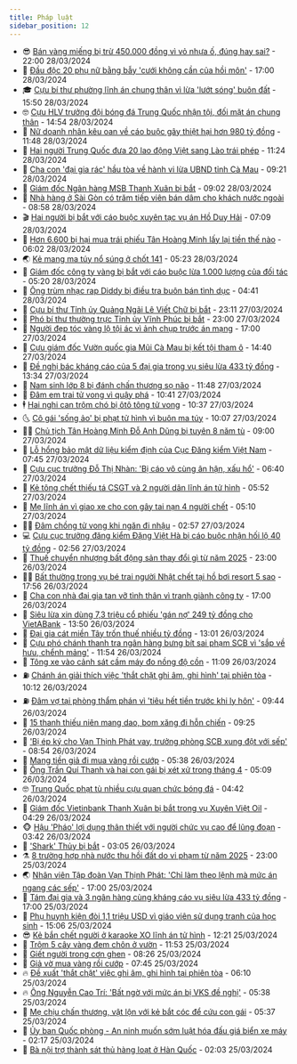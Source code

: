 ```yaml
---
title: Pháp luật
sidebar_position: 12
---
```


<!-- vnexpress-phap-luat:START -->
- 😎 [Bán vàng miếng bị trừ 450.000 đồng vì vỏ nhựa ố, đúng hay sai?](https://vnexpress.net/ban-vang-mieng-bi-tru-450-000-dong-vi-vo-nhua-o-dung-hay-sai-4726958.html) - 22:00 28/03/2024
- 🥰 [Đầu độc 20 phụ nữ bằng bẫy &#39;cưới không cần của hồi môn&#39;](https://vnexpress.net/dau-doc-20-phu-nu-bang-bay-cuoi-khong-can-cua-hoi-mon-4727840.html) - 17:00 28/03/2024
- 🎓 [Cựu bí thư phường lĩnh án chung thân vì lừa &#39;lướt sóng&#39; buôn đất](https://vnexpress.net/cuu-bi-thu-phuong-linh-an-chung-than-vi-lua-luot-song-buon-dat-4727904.html) - 15:50 28/03/2024
- 🤓 [Cựu HLV trưởng đội bóng đá Trung Quốc nhận tội, đối mặt án chung thân](https://vnexpress.net/cuu-hlv-tuyen-bong-da-trung-quoc-nhan-toi-doi-mat-an-chung-than-4727900.html) - 14:54 28/03/2024
- 🎊 [Nữ doanh nhân kêu oan về cáo buộc gây thiệt hại hơn 980 tỷ đồng](https://vnexpress.net/nu-doanh-nhan-keu-oan-ve-cao-buoc-gay-thiet-hai-hon-980-ty-dong-4727858.html) - 11:48 28/03/2024
- 🙉 [Hai người Trung Quốc đưa 20 lao động Việt sang Lào trái phép](https://vnexpress.net/hai-nguoi-trung-quoc-dua-20-lao-dong-viet-sang-lao-trai-phep-4727836.html) - 11:24 28/03/2024
- 🤡 [Cha con &#39;đại gia rác&#39; hầu tòa về hành vi lừa UBND tỉnh Cà Mau](https://vnexpress.net/cha-con-dai-gia-o-ca-mau-bi-xet-xu-vu-lua-dao-chiem-doat-tai-san-4727701.html) - 09:21 28/03/2024
- 🗽 [Giám đốc Ngân hàng MSB Thanh Xuân bị bắt](https://vnexpress.net/giam-doc-ngan-hang-msb-thanh-xuan-bi-bat-4727786.html) - 09:02 28/03/2024
- 🌋 [Nhà hàng ở Sài Gòn có trăm tiếp viên bán dâm cho khách nước ngoài](https://vnexpress.net/nha-hang-o-sai-gon-co-tram-tiep-vien-ban-dam-cho-khach-nuoc-ngoai-4727738.html) - 08:58 28/03/2024
- 🎬 [Hai người bị bắt với cáo buộc xuyên tạc vụ án Hồ Duy Hải](https://vnexpress.net/hai-nguoi-bi-bat-voi-cao-buoc-xuyen-tac-vu-an-ho-duy-hai-4727684.html) - 07:09 28/03/2024
- 💯 [Hơn 6.600 bị hại mua trái phiếu Tân Hoàng Minh lấy lại tiền thế nào](https://vnexpress.net/hon-6-600-bi-hai-mua-trai-phieu-tan-hoang-minh-lay-lai-tien-the-nao-4727552.html) - 06:02 28/03/2024
- 🌏 [Kẻ mang ma túy nổ súng ở chốt 141](https://video.vnexpress.net/ke-mang-ma-tuy-no-sung-o-chot-141-4727417.html) - 05:23 28/03/2024
- 🌊 [Giám đốc công ty vàng bị bắt với cáo buộc lừa 1.000 lượng của đối tác](https://vnexpress.net/giam-doc-cong-ty-vang-bi-bat-voi-cao-buoc-lua-1-000-luong-cua-doi-tac-4727672.html) - 05:20 28/03/2024
- 💂 [Ông trùm nhạc rap Diddy bị điều tra buôn bán tình dục](https://vnexpress.net/ong-trum-nhac-rap-diddy-bi-dieu-tra-buon-ban-tinh-duc-4727653.html) - 04:41 28/03/2024
- 🎡 [Cựu bí thư Tỉnh ủy Quảng Ngãi Lê Viết Chữ bị bắt](https://vnexpress.net/cuu-bi-thu-tinh-uy-quang-ngai-le-viet-chu-bi-bat-4727411.html) - 23:11 27/03/2024
- 🫶 [Phó bí thư thường trực Tỉnh ủy Vĩnh Phúc bị bắt](https://vnexpress.net/pho-bi-thu-thuong-truc-tinh-uy-vinh-phuc-pham-hoang-anh-bi-bat-4725553.html) - 23:00 27/03/2024
- 🐲 [Người đẹp tóc vàng lộ tội ác vì ảnh chụp trước án mạng](https://vnexpress.net/nguoi-dep-toc-vang-lo-toi-ac-vi-anh-chup-truoc-an-mang-4727419.html) - 17:00 27/03/2024
- 🚀 [Cựu giám đốc Vườn quốc gia Mũi Cà Mau bị kết tội tham ô](https://vnexpress.net/cuu-giam-doc-vuon-quoc-gia-mui-ca-mau-tham-o-lanh-an-4727433.html) - 14:40 27/03/2024
- 🎊 [Đề nghị bác kháng cáo của 5 đại gia trong vụ siêu lừa 433 tỷ đồng](https://vnexpress.net/de-nghi-bac-khang-cao-cua-5-dai-gia-trong-vu-sieu-lua-433-ty-dong-4727412.html) - 13:34 27/03/2024
- 🤗 [Nam sinh lớp 8 bị đánh chấn thương sọ não](https://vnexpress.net/nam-sinh-lop-8-bi-danh-o-san-dinh-khien-hon-me-4726338.html) - 11:48 27/03/2024
- 🗽 [Đâm em trai tử vong vì quậy phá](https://vnexpress.net/dam-em-trai-tu-vong-vi-quay-pha-4727310.html) - 10:41 27/03/2024
- 🕴 [Hai nghi can trộm chó bị ôtô tông tử vong](https://vnexpress.net/hai-nghi-can-trom-cho-bi-oto-tong-tu-vong-4727391.html) - 10:37 27/03/2024
- 🌜 [Cô gái &#39;sống ảo&#39; bị phạt tử hình vì buôn ma túy](https://vnexpress.net/co-gai-song-ao-bi-phat-tu-hinh-vi-buon-ma-tuy-4727363.html) - 10:07 27/03/2024
- 🧑‍🏫 [Chủ tịch Tân Hoàng Minh Đỗ Anh Dũng bị tuyên 8 năm tù](https://vnexpress.net/chu-tich-tan-hoang-minh-do-anh-dung-bi-tuyen-8-nam-tu-4727110.html) - 09:00 27/03/2024
- 🦩 [Lỗ hổng bảo mật dữ liệu kiểm định của Cục Đăng kiểm Việt Nam](https://vnexpress.net/lo-hong-bao-mat-du-lieu-kiem-dinh-cua-cuc-dang-kiem-viet-nam-4727107.html) - 07:45 27/03/2024
- 💼 [Cựu cục trưởng Đỗ Thị Nhàn: &#39;Bị cáo vô cùng ân hận, xấu hổ&#39;](https://vnexpress.net/cuu-cuc-truong-do-thi-nhan-bi-cao-vo-cung-an-han-xau-ho-4727239.html) - 06:40 27/03/2024
- 💫 [Kẻ tông chết thiếu tá CSGT và 2 người dân lĩnh án tử hình](https://vnexpress.net/ke-tong-chet-thieu-ta-csgt-va-2-nguoi-dan-linh-an-tu-hinh-4727225.html) - 05:52 27/03/2024
- 🦅 [Mẹ lĩnh án vì giao xe cho con gây tai nạn 4 người chết](https://vnexpress.net/me-linh-an-vi-giao-xe-cho-con-gay-tai-nan-4-nguoi-chet-4727149.html) - 05:10 27/03/2024
- 🧑‍💻 [Đâm chồng tử vong khi ngăn đi nhậu](https://vnexpress.net/dam-chong-tu-vong-khi-ngan-di-nhau-4727081.html) - 02:57 27/03/2024
- 💻 [Cựu cục trưởng đăng kiểm Đặng Việt Hà bị cáo buộc nhận hối lộ 40 tỷ đồng](https://vnexpress.net/cuu-cuc-truong-dang-kiem-dang-viet-ha-bi-cao-buoc-nhan-hoi-lo-40-ty-dong-4727044.html) - 02:56 27/03/2024
- 🤠 [Thuế chuyển nhượng bất động sản thay đổi gì từ năm 2025](https://vnexpress.net/thue-chuyen-nhuong-bat-dong-san-thay-doi-gi-tu-nam-2025-4726542.html) - 23:00 26/03/2024
- 🧑‍🏫 [Bất thường trong vụ bé trai người Nhật chết tại hồ bơi resort 5 sao](https://vnexpress.net/bat-thuong-trong-vu-be-trai-nguoi-nhat-chet-tai-ho-boi-resort-5-sao-4716466.html) - 17:56 26/03/2024
- 🌈 [Cha con nhà đại gia tan vỡ tình thân vì tranh giành công ty](https://vnexpress.net/cha-con-nha-dai-gia-tan-vo-tinh-than-vi-tranh-gianh-cong-ty-4726539.html) - 17:00 26/03/2024
- 🌮 [Siêu lừa xin dùng 7,3 triệu cổ phiếu &#39;gán nợ&#39; 249 tỷ đồng cho VietABank](https://vnexpress.net/sieu-lua-xin-dung-7-3-trieu-co-phieu-gan-no-244-ty-dong-cho-vietabank-4726940.html) - 13:50 26/03/2024
- 🐲 [Đại gia cát miền Tây trốn thuế nhiều tỷ đồng](https://vnexpress.net/dai-gia-cat-mien-tay-tron-thue-nhieu-ty-dong-4726902.html) - 13:01 26/03/2024
- 🧰 [Cựu phó chánh thanh tra ngân hàng bưng bít sai phạm SCB vì &#39;sắp về hưu, chểnh mảng&#39;](https://vnexpress.net/cuu-pho-chanh-thanh-tra-ngan-hang-bung-bit-sai-pham-scb-vi-sap-ve-huu-chenh-mang-4726924.html) - 11:54 26/03/2024
- 💄 [Tông xe vào cảnh sát cầm máy đo nồng độ cồn](https://vnexpress.net/tong-xe-vao-canh-sat-cam-may-do-nong-do-con-4726810.html) - 11:09 26/03/2024
- ⛽️ [Chánh án giải thích việc &#39;thắt chặt ghi âm, ghi hình&#39; tại phiên tòa](https://vnexpress.net/chanh-an-giai-thich-viec-that-chat-ghi-am-ghi-hinh-tai-phien-toa-4726893.html) - 10:12 26/03/2024
- ⛽️ [Đâm vợ tại phòng thẩm phán vì &#39;tiêu hết tiền trước khi ly hôn&#39;](https://vnexpress.net/dam-vo-tai-phong-tham-phan-vi-tieu-het-tien-truoc-khi-ly-hon-4726783.html) - 09:44 26/03/2024
- 💂 [15 thanh thiếu niên mang dao, bom xăng đi hỗn chiến](https://vnexpress.net/15-thanh-thieu-nien-mang-dao-bom-xang-di-hon-chien-4726888.html) - 09:25 26/03/2024
- 🤔 [&#39;Bị ép ký cho Vạn Thịnh Phát vay, trưởng phòng SCB xung đột với sếp&#39;](https://vnexpress.net/bi-ep-ky-cho-van-thinh-phat-vay-truong-phong-scb-xung-dot-voi-sep-4726815.html) - 08:54 26/03/2024
- 🧐 [Mang tiền giả đi mua vàng rồi cướp](https://vnexpress.net/mang-tien-gia-di-mua-vang-roi-cuop-4726733.html) - 05:38 26/03/2024
- 🎃 [Ông Trần Quí Thanh và hai con gái bị xét xử trong tháng 4](https://vnexpress.net/ong-tran-qui-thanh-va-hai-con-gai-bi-xet-xu-trong-thang-4-4726746.html) - 05:09 26/03/2024
- 🤓 [Trung Quốc phạt tù nhiều cựu quan chức bóng đá](https://vnexpress.net/trung-quoc-phat-tu-nhieu-cuu-quan-chuc-bong-da-4726656.html) - 04:42 26/03/2024
- 💃 [Giám đốc Vietinbank Thanh Xuân bị bắt trong vụ Xuyên Việt Oil](https://vnexpress.net/giam-doc-vietinbank-thanh-xuan-bi-bat-trong-vu-xuyen-viet-oil-4726728.html) - 04:29 26/03/2024
- 🐵 [Hậu &#39;Pháo&#39; lợi dụng thân thiết với người chức vụ cao để lũng đoạn](https://vnexpress.net/hau-phao-loi-dung-than-thiet-voi-nguoi-co-chuc-vu-cao-de-lung-doan-4721474.html) - 03:42 26/03/2024
- 🤖 [&#39;Shark&#39; Thủy bị bắt](https://vnexpress.net/shark-thuy-bi-bat-4726636.html) - 03:05 26/03/2024
- ⚗️ [8 trường hợp nhà nước thu hồi đất do vi phạm từ năm 2025](https://vnexpress.net/8-truong-hop-nha-nuoc-thu-hoi-dat-do-vi-pham-tu-nam-2025-4726265.html) - 23:00 25/03/2024
- 🌏 [Nhân viên Tập đoàn Vạn Thịnh Phát: &#39;Chỉ làm theo lệnh mà mức án ngang các sếp&#39;](https://vnexpress.net/nhan-vien-tap-doan-van-thinh-phat-chi-lam-theo-lenh-ma-muc-an-ngang-cac-sep-4726494.html) - 17:00 25/03/2024
- 🦆 [Tám đại gia và 3 ngân hàng cùng kháng cáo vụ siêu lừa 433 tỷ đồng](https://vnexpress.net/tam-dai-gia-va-3-ngan-hang-cung-khang-cao-vu-sieu-lua-433-ty-dong-4726322.html) - 17:00 25/03/2024
- 🐎 [Phụ huynh kiện đòi 1,1 triệu USD vì giáo viên sử dụng tranh của học sinh](https://vnexpress.net/phu-huynh-kien-doi-1-1-trieu-usd-vi-giao-vien-su-dung-tranh-cua-hoc-sinh-4726454.html) - 15:06 25/03/2024
- 😎 [Kẻ bắn chết người ở karaoke XO lĩnh án tử hình](https://vnexpress.net/ke-ban-chet-nguoi-o-karaoke-xo-linh-an-tu-hinh-4726497.html) - 12:21 25/03/2024
- 💪 [Trộm 5 cây vàng đem chôn ở vườn](https://vnexpress.net/trom-vang-o-bao-loc-4726496.html) - 11:53 25/03/2024
- 🤡 [Giết người trong cơn ghen](https://vnexpress.net/giet-nguoi-trong-con-ghen-4726390.html) - 08:26 25/03/2024
- 🌁 [Giả vờ mua vàng rồi cướp](https://vnexpress.net/gia-vo-mua-vang-roi-cuop-4726356.html) - 07:45 25/03/2024
- 🔥 [Đề xuất &#39;thắt chặt&#39; việc ghi âm, ghi hình tại phiên tòa](https://vnexpress.net/de-xuat-that-chat-viec-ghi-am-ghi-hinh-tai-phien-toa-4726286.html) - 06:10 25/03/2024
- 🔥 [Ông Nguyễn Cao Trí: &#39;Bất ngờ với mức án bị VKS đề nghị&#39;](https://vnexpress.net/ong-nguyen-cao-tri-bat-ngo-voi-muc-an-bi-vks-de-nghi-4726283.html) - 05:38 25/03/2024
- 👺 [Mẹ chịu chấn thương, vật lộn với kẻ bắt cóc để cứu con gái](https://vnexpress.net/me-vat-lon-voi-ke-bat-coc-de-cuu-con-gai-4726278.html) - 05:37 25/03/2024
- 🎊 [Ủy ban Quốc phòng - An ninh muốn sớm luật hóa đấu giá biển xe máy](https://vnexpress.net/uy-ban-quoc-phong-an-ninh-can-thiet-dau-gia-bien-xe-may-4722578.html) - 02:17 25/03/2024
- 🎊 [Bà nội trợ thành sát thủ hàng loạt ở Hàn Quốc](https://vnexpress.net/ba-noi-tro-thanh-sat-thu-hang-loat-o-han-quoc-4726092.html) - 02:03 25/03/2024<!-- vnexpress-phap-luat:END -->
